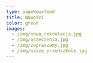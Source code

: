 ```yaml
---
type: pageNewsfeed
title: Nowości
color: green
images:
  - /img/nowa_rekrutacja.jpg
  - /img/orzeczenia.jpg
  - /img/zapraszamy.jpg
  - /img/nasze_przedszkole.jpg
---
```

